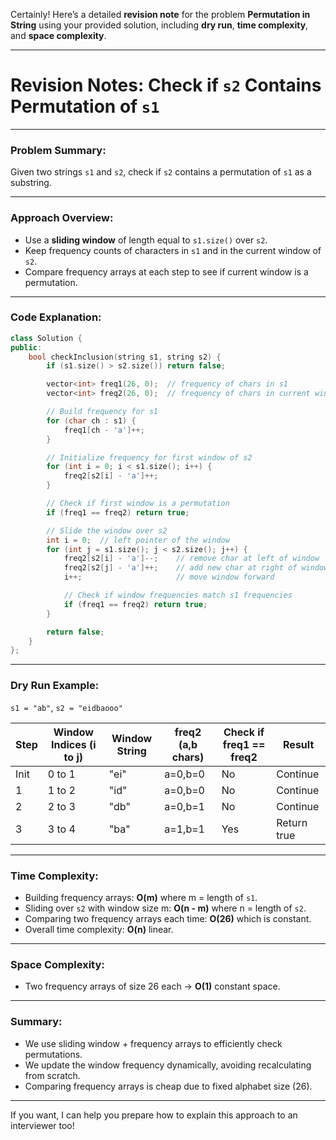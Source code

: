 Certainly! Here’s a detailed **revision note** for the problem **Permutation in String** using your provided solution, including **dry run**, **time complexity**, and **space complexity**.

---

# Revision Notes: Check if `s2` Contains Permutation of `s1`

---

### Problem Summary:

Given two strings `s1` and `s2`, check if `s2` contains a permutation of `s1` as a substring.

---

### Approach Overview:

* Use a **sliding window** of length equal to `s1.size()` over `s2`.
* Keep frequency counts of characters in `s1` and in the current window of `s2`.
* Compare frequency arrays at each step to see if current window is a permutation.

---

### Code Explanation:

```cpp
class Solution {
public:
    bool checkInclusion(string s1, string s2) {
        if (s1.size() > s2.size()) return false;

        vector<int> freq1(26, 0);  // frequency of chars in s1
        vector<int> freq2(26, 0);  // frequency of chars in current window of s2

        // Build frequency for s1
        for (char ch : s1) {
            freq1[ch - 'a']++;
        }

        // Initialize frequency for first window of s2
        for (int i = 0; i < s1.size(); i++) {
            freq2[s2[i] - 'a']++;
        }

        // Check if first window is a permutation
        if (freq1 == freq2) return true;

        // Slide the window over s2
        int i = 0;  // left pointer of the window
        for (int j = s1.size(); j < s2.size(); j++) {
            freq2[s2[i] - 'a']--;    // remove char at left of window
            freq2[s2[j] - 'a']++;    // add new char at right of window
            i++;                     // move window forward

            // Check if window frequencies match s1 frequencies
            if (freq1 == freq2) return true;
        }

        return false;
    }
};
```

---

### Dry Run Example:

`s1 = "ab"`, `s2 = "eidbaooo"`

| Step | Window Indices (i to j) | Window String | freq2 (a,b chars) | Check if freq1 == freq2 | Result      |
| ---- | ----------------------- | ------------- | ----------------- | ----------------------- | ----------- |
| Init | 0 to 1                  | "ei"          | a=0,b=0           | No                      | Continue    |
| 1    | 1 to 2                  | "id"          | a=0,b=0           | No                      | Continue    |
| 2    | 2 to 3                  | "db"          | a=0,b=1           | No                      | Continue    |
| 3    | 3 to 4                  | "ba"          | a=1,b=1           | Yes                     | Return true |

---

### Time Complexity:

* Building frequency arrays: **O(m)** where m = length of `s1`.
* Sliding over `s2` with window size m: **O(n - m)** where n = length of `s2`.
* Comparing two frequency arrays each time: **O(26)** which is constant.
* Overall time complexity: **O(n)** linear.

---

### Space Complexity:

* Two frequency arrays of size 26 each → **O(1)** constant space.

---

### Summary:

* We use sliding window + frequency arrays to efficiently check permutations.
* We update the window frequency dynamically, avoiding recalculating from scratch.
* Comparing frequency arrays is cheap due to fixed alphabet size (26).

---

If you want, I can help you prepare how to explain this approach to an interviewer too!
